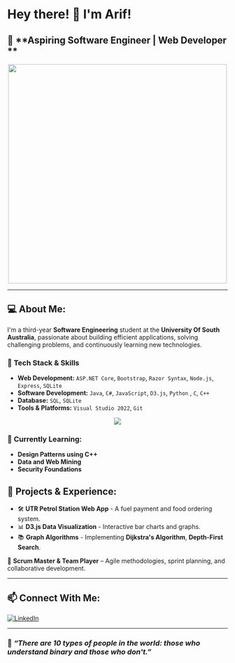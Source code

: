 # **Hey there!** 👋 I'm **Arif!**

## 🚀 **Aspiring Software Engineer | Web Developer **

<div align="center">
  <img src="https://media2.giphy.com/media/v1.Y2lkPTc5MGI3NjExOXMyc2Nvbm80ZTE5eWIzM2NvcTBpcmJpYjg1MTg2c2IyeGc4aWQzMSZlcD12MV9pbnRlcm5hbF9naWZfYnlfaWQmY3Q9Zw/jTNG3RF6EwbkpD4LZx/giphy.gif" width="500"/>
</div>

---

## 💻 **About Me:**
I'm a third-year **Software Engineering** student at the **University Of South Australia**, passionate about building efficient applications, solving challenging problems, and continuously learning new technologies.

### 🔹 **Tech Stack & Skills**
- **Web Development:** `ASP.NET Core`, `Bootstrap`, `Razor Syntax`, `Node.js`, `Express`, `SQLite`
- **Software Development:** `Java`, `C#`, `JavaScript`, `D3.js`, `Python` , `C`, `C++`
- **Database:** `SQL`, `SQLite`
- **Tools & Platforms:** `Visual Studio 2022`, `Git`

<p align="center">
  <a href="https://skillicons.dev">
    <img src="https://skillicons.dev/icons?i=dotnet,bootstrap,nodejs,sqlite,java,cs,js,d3,python,c,cpp,visualstudio,git" />
  </a>
</p>

### 🌱 **Currently Learning:**
- **Design Patterns using C++**
- **Data and Web Mining**
- **Security Foundations**

## 🚀 **Projects & Experience:**
- 🛠 **UTR Petrol Station Web App** - A fuel payment and food ordering system.
- 📊 **D3.js Data Visualization** - Interactive bar charts and graphs.
- 📚 **Graph Algorithms** - Implementing **Dijkstra's Algorithm**, **Depth-First Search**.

📌 **Scrum Master & Team Player** – Agile methodologies, sprint planning, and collaborative development.

---

## 📫 **Connect With Me:**
[![LinkedIn](https://img.shields.io/badge/LinkedIn-Connect-blue?style=flat&logo=linkedin)]([https://www.linkedin.com/in/arif-khan1111/])


---

### 🌟 _“There are 10 types of people in the world: those who understand binary and those who don't.”_ 
